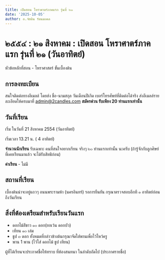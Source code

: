 ```yaml
---
title: เปิดสอน โหราศาตร์ภาคแรก รุ่นที่ ๒๑
date: '2025-10-05'
author: อ.จัสติน รัตนมงคล
---
```


# ๒๕๕๔ : ๒๑ สิงหาคม : เปิดสอน โหราศาตร์ภาคแรก รุ่นที่ ๒๑ (วันอาทิตย์)

หัวข้อหลักที่สอน - โหราศาสตร์ ขั้นเบื้องต้น

## การลงทะเบียน

สนใจติดต่อทางอีเมลล์ โดยส่ง ชื่อ-นามสกุล วันเดือนปีเกิด เบอร์โทรศัพท์ที่ติดต่อได้จริง ส่งอีเมลล์รายละเอียดให้ครบมาที่ [admin@2candles.com](mailto:admin@2candles.com)
**สมัครด่วน รับเพียง 20 ท่านแรกเท่านั้น**

## วันที่เรียน

เริ่ม ในวันที่ 21 สิงหาคม 2554 (วันอาทิตย์)

เริ่มเวลา 13.21 น. ( 4 อาทิตย์)

**จำนวนนักเรียน**
รับเฉพาะ คนที่สนใจอยากเรียน จริงๆ ๒๐ ท่านแรกเท่านั้น นะครับ
(ถ้ารู้จักกับลูกศิษย์ที่เคยเรียนมาแล้ว จะได้รับสิทธิก่อน)

**ค่าเรียน** - ไม่มี

## สถานที่เรียน

เบื้องต้นน่าจะอยู่แถวๆ ถนนพระรามห้า (นครอินทร์) รอการยืนยัน
กรุณาตรวจสอบอีกที ๑ อาทิตย์ก่อนถึงวันเรียน

## สิ่งที่ต้องเตรียมสำหรับเรียนวันแรก

* ดอกไม้สีขาว ๑๐ ดอก(ยกเว้น ดอกบัว)
* เทียน ๑๐ เล่ม
* ธูป ๓ ดอก ทั้งหมดที่กล่าวข้างต้นกรุณาจัดใส่พานเพื่อไว้ไหว้ครู
* พาน 1 พาน (ไว้ใส่ ดอกไม้ ธูป เทียน)

ผู้ที่ได้เรียนจะประกาศชื่อให้ทราบ ที่ห้องสนทนา ในลำดับถัดไป (ประกาศรายชื่อ)
